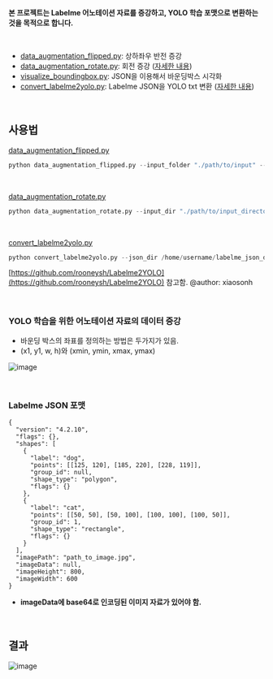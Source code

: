 **본 프로젝트는 Labelme 어노테이션 자료를 증강하고, YOLO 학습 포맷으로 변환하는 것을 목적으로 합니다.**

<br>

* [data_augmentation_flipped.py](data_augmentation_flipped.py): 상하좌우 반전 증강
* [data_augmentation_rotate.py](data_augmentation_rotate.py): 회전 증강 ([자세한 내용](https://blog.roboflow.com/why-and-how-to-implement-random-rotate-data-augmentation/))
* [visualize_boundingbox.py](visualize_boundingbox.py): JSON을 이용해서 바운딩박스 시각화
* [convert_labelme2yolo.py](convert_labelme2yolo.py): Labelme JSON을 YOLO txt 변환 ([자세한 내용](https://github.com/rooneysh/Labelme2YOLO/blob/main/LICENSE))

<br>

## 사용법

[data_augmentation_flipped.py](data_augmentation_flipped.py)

```python
python data_augmentation_flipped.py --input_folder "./path/to/input" --output_folder "./path/to/output" --flip_mode "horizontal"
```

<br>

[data_augmentation_rotate.py](data_augmentation_rotate.py)

```python
python data_augmentation_rotate.py --input_dir "./path/to/input_directory" --output_image_dir "./path/to/output_images" --output_label_dir "./path/to/output_labels" --rotation_step 15
```

<br>

[convert_labelme2yolo.py](convert_labelme2yolo.py)

```python
python convert_labelme2yolo.py --json_dir /home/username/labelme_json_dir/ --val_size 0.2
```

[https://github.com/rooneysh/Labelme2YOLO](https://github.com/rooneysh/Labelme2YOLO) 참고함. @author: xiaosonh

<br>

### YOLO 학습을 위한 어노테이션 자료의 데이터 증강

* 바운딩 박스의 좌표를 정의하는 방법은 두가지가 있음.
* (x1, y1, w, h)와 (xmin, ymin, xmax, ymax)
  
![image](https://github.com/EthanSeok/Labelme_Augumentation/assets/93086581/58d299f7-5cba-40fd-900d-e0e58c48210c)

<br>

### Labelme JSON 포맷

```
{
  "version": "4.2.10",
  "flags": {},
  "shapes": [
    {
      "label": "dog",
      "points": [[125, 120], [185, 220], [228, 119]],
      "group_id": null,
      "shape_type": "polygon",
      "flags": {}
    },
    {
      "label": "cat",
      "points": [[50, 50], [50, 100], [100, 100], [100, 50]],
      "group_id": 1,
      "shape_type": "rectangle",
      "flags": {}
    }
  ],
  "imagePath": "path_to_image.jpg",
  "imageData": null,
  "imageHeight": 800,
  "imageWidth": 600
}
```

* **imageData에 base64로 인코딩된 이미지 자료가 있어야 함.**


<br>

## 결과
![image](https://github.com/EthanSeok/Labelme_Augumentation/assets/93086581/b7677d14-16a3-4709-8289-c1b6c7812c36)
